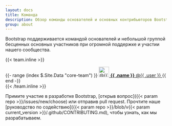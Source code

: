 ```yaml
---
layout: docs
title: Команда
description: Обзор команды основателей и основных контрибьюторов Bootstrap.
group: about
---
```


Bootstrap поддерживается командой основателей и небольшой группой бесценных основных участников при огромной поддержке и участии нашего сообщества.

{{< team.inline >}}
<div class="list-group mb-3">
  {{- range (index $.Site.Data "core-team") }}
    <a class="list-group-item list-group-item-action d-flex align-items-center" href="https://github.com/{{ .user }}">
      <img src="https://github.com/{{ .user }}.png" alt="@{{ .user }}" width="32" height="32" class="rounded me-2" loading="lazy">
      <span>
        <strong>{{ .name }}</strong> @{{ .user }}
      </span>
    </a>
  {{ end -}}
</div>
{{< /team.inline >}}

Примите участие в разработке Bootstrap, [открыв вопрос]({{< param repo >}}/issues/new/choose) или отправив pull request. Прочтите наше [руководство по содействию]({{< param repo >}}/blob/v{{< param current_version >}}/.github/CONTRIBUTING.md), чтобы узнать, как мы разрабатываем.

